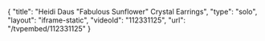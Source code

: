 {
    "title": "Heidi Daus \"Fabulous Sunflower\" Crystal Earrings",
    "type": "solo",
    "layout": "iframe-static",
    "videoId": "112331125",
    "url": "\/tvpembed\/112331125"
}